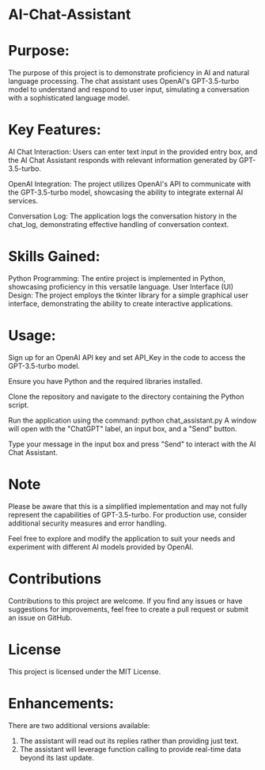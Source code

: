 # AI-Chat-Assistant

# Purpose:
The purpose of this project is to demonstrate proficiency in AI and natural language processing. The chat assistant uses OpenAI's GPT-3.5-turbo model to understand and respond to user input, simulating a conversation with a sophisticated language model.

# Key Features:
AI Chat Interaction: Users can enter text input in the provided entry box, and the AI Chat Assistant responds with relevant information generated by GPT-3.5-turbo.

OpenAI Integration: The project utilizes OpenAI's API to communicate with the GPT-3.5-turbo model, showcasing the ability to integrate external AI services.

Conversation Log: The application logs the conversation history in the chat_log, demonstrating effective handling of conversation context.

# Skills Gained:
Python Programming: The entire project is implemented in Python, showcasing proficiency in this versatile language.
User Interface (UI) Design: The project employs the tkinter library for a simple graphical user interface, demonstrating the ability to create interactive applications.

# Usage:
Sign up for an OpenAI API key and set API_Key in the code to access the GPT-3.5-turbo model.

Ensure you have Python and the required libraries installed.

Clone the repository and navigate to the directory containing the Python script.

Run the application using the command: python chat_assistant.py
A window will open with the "ChatGPT" label, an input box, and a "Send" button.

Type your message in the input box and press "Send" to interact with the AI Chat Assistant.

# Note
Please be aware that this is a simplified implementation and may not fully represent the capabilities of GPT-3.5-turbo. For production use, consider additional security measures and error handling.

Feel free to explore and modify the application to suit your needs and experiment with different AI models provided by OpenAI.

# Contributions
Contributions to this project are welcome. If you find any issues or have suggestions for improvements, feel free to create a pull request or submit an issue on GitHub.

# License
This project is licensed under the MIT License.
# Enhancements:
There are two additional versions available:
1. The assistant will read out its replies rather than providing just text.
2. The assistant will leverage function calling to provide real-time data beyond its last update.
